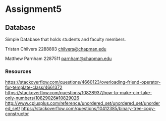# Assignment5
## Database

Simple Database that holds students and faculty members.

Tristan Chilvers
2288893
chilvers@chapman.edu

Matthew Parnham
2287511
parnham@chapman.edu



### Resources

https://stackoverflow.com/questions/4660123/overloading-friend-operator-for-template-class/4661372
https://stackoverflow.com/questions/10828937/how-to-make-cin-take-only-numbers/10829026#10829026
http://www.cplusplus.com/reference/unordered_set/unordered_set/unordered_set/
https://stackoverflow.com/questions/10412385/binary-tree-copy-constructor
